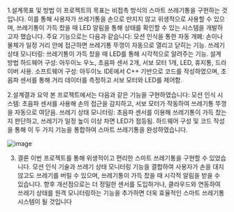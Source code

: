 1.﻿설계목표 및 방법
이 프로젝트의 목표는 비접촉 방식의 스마트 쓰레기통을 구현하는 것입니다. 이를 통해 사용자가 쓰레기통을 손으로 만지지 않고 위생적으로 사용할 수 있으며, 쓰레기통이 가득 찼을 때 LED 알림을 통해 상태를 확인할 수 있는 시스템을 개발하고자 했습니다. 주요 기능으로는 다음과 같습니다:
모션 인식을 통한 자동 개폐: 손이나 물체가 일정 거리 안에 접근하면 쓰레기통 뚜껑이 자동으로 열리고 닫히는 기능.
쓰레기 상태 모니터링: 쓰레기통이 가득 찼을 때 LED를 통해 시각적으로 알려주는 기능.
설계 방법
하드웨어 구성: 아두이노 우노, 초음파 센서 2개, 서보 모터 1개, LED, 휴지통, 드라이버 사용.
소프트웨어 구성: 아두이노 IDE에서 C++ 기반으로 코드를 작성하였으며, 초음파 센서를 통해 거리 데이터를 측정하고 서보 모터와 LED를 제어함.



2.설계결과 요약
﻿본 프로젝트에서는 다음과 같은 기능을 구현하였습니다:
모션 인식 시스템: 초음파 센서를 사용해 손의 접근을 감지하고, 서보 모터가 작동하여 쓰레기통 뚜껑을 자동으로 여닫음.
쓰레기 상태 모니터링: 초음파 센서를 이용해 쓰레기통이 가득 찼는지 판단하고, 쓰레기가 일정 높이 이상 차면 LED가 점등됨.
하드웨어 구성 및 코드 작성을 통해 이 두 가지 기능을 통합하여 스마트 쓰레기통을 완성하였습니다.

![image](https://github.com/user-attachments/assets/4df778ee-160d-43ff-a308-30055adaacf6)



3. 결론
   ﻿이번 프로젝트를 통해 위생적이고 편리한 스마트 쓰레기통을 구현할 수 있었습니다. 모션 인식 기술과 쓰레기 상태 모니터링 기능을 결합하여 사용자가 손을 대지 않고도 쓰레기를 버릴 수 있으며, 쓰레기통이 가득 찼을 때 시각적 알림을 받을 수 있습니다. 향후 개선점으로는 더 정밀한 센서를 도입하거나, 클라우드와 연동하여 쓰레기 상태를 원격 모니터링하는 기능을 추가하면 더욱 효율적인 스마트 쓰레기통 시스템이 될 것입니다
